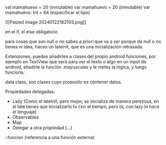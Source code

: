 
val mamahuevo = 20 (inmutable)
var mamahuevo = 20 (inmutable)
var mamahuevo: Int = 64 (especificar el tipo)

![[Pasted image 20240122182103.png]]

en el if, el else obligatorio 

para cosas que son null o no sabes a priori que va a ser porque da null o no tienes ni idea, haces un lateinit, que es una inicialización retrasada.

Extensiones, puedes añadirles a clases del propio android funciones, por ejemplo en TextView que será para ver el texto o algo en un input de android, añadirle la función .mayusculas y le metes la lógica, y luego funciona.

data class, son clases cuyo proposito es contener datos.

Propiedades delegadas:
* Lazy (Como el lateInit, pero mejor, se inicializa de manera perezosa, en el late tienes que inicializarlo tu con el tiempo, pero tú, con lazy lo hace el lenguaje)
* Observables
* Map
* Delegar a otra propiedad (...)

::funcion (referencia a una función externa)
